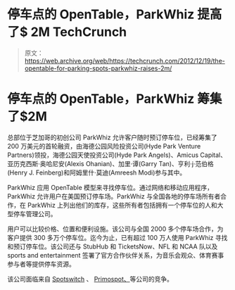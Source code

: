 # 停车点的 OpenTable，ParkWhiz 提高了$ 2M TechCrunch

> 原文：<https://web.archive.org/web/https://techcrunch.com/2012/12/19/the-opentable-for-parking-spots-parkwhiz-raises-2m/>

# 停车点的 OpenTable，ParkWhiz 筹集了$2M

总部位于芝加哥的初创公司 ParkWhiz 允许客户随时预订停车位，已经筹集了 200 万美元的首轮融资，由海德公园风险投资公司(Hyde Park Venture Partners)领投，海德公园天使投资公司(Hyde Park Angels)、Amicus Capital、亚历克西斯·奥哈尼安(Alexis Ohanian)、加里·谭(Garry Tan)、亨利·j·范伯格(Henry J. Feinberg)和阿姆里什·莫迪(Amreesh Modi)参与其中。

ParkWhiz 应用 OpenTable 模型来寻找停车位。通过网络和移动应用程序，ParkWhiz 允许用户在美国预订停车场。ParkWhiz 与全国各地的停车场所有者合作，在 ParkWhiz 上列出他们的库存，这些所有者包括拥有一个停车位的人和大型停车管理公司。

用户可以比较价格、位置和便利设施。该公司与全国 2000 多个停车场合作，为客户提供 300 多万个停车位。迄今为止，已有超过 100 万人使用 ParkWhiz 寻找和预订停车位。该公司还与 StubHub 和 TicketsNow、NFL 和 NCAA 队以及 sports and entertainment 签署了官方合作伙伴关系，为音乐会观众、体育赛事参与者等提供停车资源。

该公司面临来自 [Spotswitch](https://web.archive.org/web/20221006144142/http://cityroom.blogs.nytimes.com/2009/12/03/an-app-gives-a-heads-up-on-parking-spaces/) 、 [Primospot、](https://web.archive.org/web/20221006144142/http://www.crunchbase.com/company/primospot)等公司的竞争。